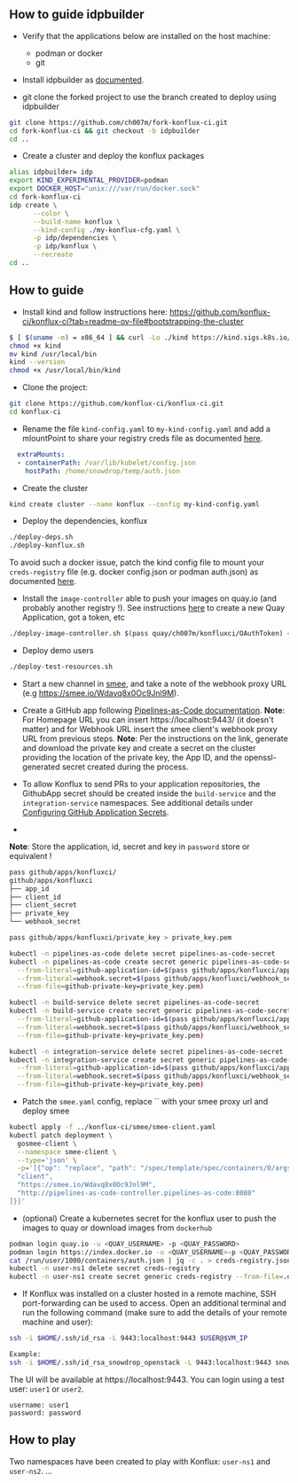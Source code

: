 ## How to guide idpbuilder

- Verify that the applications below are installed on the host machine:
  - podman or docker
  - git

- Install idpbuilder as [documented](https://cnoe.io/docs/reference-implementation/installations/idpbuilder/quick-start).
- git clone the forked project to use the branch created to deploy using idpbuilder
```bash
git clone https://github.com/ch007m/fork-konflux-ci.git
cd fork-konflux-ci && git checkout -b idpbuilder
cd ..
```
- Create a cluster and deploy the konflux packages
```bash
alias idpbuilder= idp
export KIND_EXPERIMENTAL_PROVIDER=podman
export DOCKER_HOST="unix:///var/run/docker.sock"
cd fork-konflux-ci
idp create \
      --color \
      --build-name konflux \
      --kind-config ./my-konflux-cfg.yaml \
      -p idp/dependencies \
      -p idp/konflux \
      --recreate
cd ..
```

##  How to guide

- Install kind and follow instructions here: https://github.com/konflux-ci/konflux-ci?tab=readme-ov-file#bootstrapping-the-cluster
```bash
$ [ $(uname -m) = x86_64 ] && curl -Lo ./kind https://kind.sigs.k8s.io/dl/v0.24.0/kind-linux-amd64
chmod +x kind
mv kind /usr/local/bin
kind --version
chmod +x /usr/local/bin/kind 
```
- Clone the project:
```bash 
git clone https://github.com/konflux-ci/konflux-ci.git
cd konflux-ci
```
- Rename the file `kind-config.yaml` to `my-kind-config.yaml` and add a mlountPoint to share your registry creds file as documented [here](https://kind.sigs.k8s.io/docs/user/private-registries/#mount-a-config-file-to-each-node).
```yaml
  extraMounts:
  - containerPath: /var/lib/kubelet/config.json
    hostPath: /home/snowdrop/temp/auth.json
```
- Create the cluster
```bash 
kind create cluster --name konflux --config my-kind-config.yaml
```
- Deploy the dependencies, konflux
```bash 
./deploy-deps.sh
./deploy-konflux.sh
```

To avoid such a docker issue, patch the kind config file to mount your `creds-registry` file (e.g. docker config.json or podman auth.json)
as documented [here](https://kind.sigs.k8s.io/docs/user/private-registries/#mount-a-config-file-to-each-node).

- Install the `image-controller` able to push your images on quay.io (and probably another registry !). See instructions [here](https://github.com/konflux-ci/konflux-ci/blob/main/docs/quay.md#automatically-provision-quay-repositories-for-container-images) to create a new Quay Application, got a token, etc
```bash
./deploy-image-controller.sh $(pass quay/ch007m/konfluxci/OAuthToken) <QUAY_ORG>
```

- Deploy demo users
```bash 
./deploy-test-resources.sh
```

- Start a new channel in [smee](https://smee.io/), and take a note of the webhook proxy URL (e.g https://smee.io/Wdavq8x0Oc9Jnl9M).
- Create a GitHub app following [Pipelines-as-Code documentation](https://pipelinesascode.com/docs/install/github_apps/#manual-setup).
**Note**: For Homepage URL you can insert https://localhost:9443/ (it doesn't matter) and for Webhook URL insert the smee client's webhook proxy URL from previous steps.
**Note**: Per the instructions on the link, generate and download the private key and create a secret on the cluster providing the location of the private key, the App ID, and the openssl-generated secret created during the process.

- To allow Konflux to send PRs to your application repositories, the GithubApp secret should be created inside the `build-service` and the `integration-service` namespaces. See additional details under [Configuring GitHub Application Secrets](https://github.com/konflux-ci/konflux-ci/blob/main/docs/github-secrets.md).
- 
**Note**: Store the application, id, secret and key in `password` store or equivalent !

```bash
pass github/apps/konfluxci/
github/apps/konfluxci
├── app_id
├── client_id
├── client_secret
├── private_key
└── webhook_secret

pass github/apps/konfluxci/private_key > private_key.pem

kubectl -n pipelines-as-code delete secret pipelines-as-code-secret
kubectl -n pipelines-as-code create secret generic pipelines-as-code-secret \
  --from-literal=github-application-id=$(pass github/apps/konfluxci/app_id) \
  --from-literal=webhook.secret=$(pass github/apps/konfluxci/webhook_secret) \
  --from-file=github-private-key=private_key.pem)

kubectl -n build-service delete secret pipelines-as-code-secret
kubectl -n build-service create secret generic pipelines-as-code-secret \
  --from-literal=github-application-id=$(pass github/apps/konfluxci/app_id) \
  --from-literal=webhook.secret=$(pass github/apps/konfluxci/webhook_secret) \
  --from-file=github-private-key=private_key.pem)

kubectl -n integration-service delete secret pipelines-as-code-secret
kubectl -n integration-service create secret generic pipelines-as-code-secret \
  --from-literal=github-application-id=$(pass github/apps/konfluxci/app_id) \
  --from-literal=webhook.secret=$(pass github/apps/konfluxci/webhook_secret) \
  --from-file=github-private-key=private_key.pem)
```

- Patch the `smee.yaml` config, replace `` with your smee proxy url and deploy smee
```bash
kubectl apply -f ../konflux-ci/smee/smee-client.yaml
kubectl patch deployment \
  gosmee-client \
  --namespace smee-client \
  --type='json' \
  -p='[{"op": "replace", "path": "/spec/template/spec/containers/0/args", "value": [
  "client",
  "https://smee.io/Wdavq8x0Oc9Jnl9M",
  "http://pipelines-as-code-controller.pipelines-as-code:8080"
]}]'
```

- (optional) Create a kubernetes secret for the konflux user to push the images to quay or download images from `dockerhub`
```bash 
podman login quay.io -u <QUAY_USERNAME> -p <QUAY_PASSWORD>
podman login https://index.docker.io -u <QUAY_USERNAME>-p <QUAY_PASSWORD>
cat /run/user/1000/containers/auth.json | jq -c . > creds-registry.json
kubectl -n user-ns1 delete secret creds-registry
kubectl -n user-ns1 create secret generic creds-registry --from-file=.dockerconfigjson=creds-registry.json
```
- If Konflux was installed on a cluster hosted in a remote machine, SSH port-forwarding can be used to access. Open an additional terminal and run the following command (make sure to add the details of your remote machine and user):
```bash
ssh -i $HOME/.ssh/id_rsa -L 9443:localhost:9443 $USER@$VM_IP

Example:
ssh -i $HOME/.ssh/id_rsa_snowdrop_openstack -L 9443:localhost:9443 snowdrop@10.0.77.131
```

The UI will be available at https://localhost:9443. You can login using a test user: `user1` or `user2`.

```text
username: user1
password: password
```

## How to play

Two namespaces have been created to play with Konflux: `user-ns1` and `user-ns2`.
...
